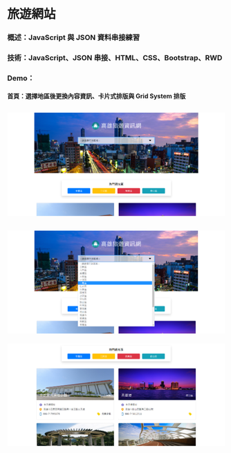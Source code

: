 # 旅遊網站
### 概述：JavaScript 與 JSON 資料串接練習
### 技術：JavaScript、JSON 串接、HTML、CSS、Bootstrap、RWD
### Demo：
#### 首頁：選擇地區後更換內容資訊、卡片式排版與 Grid System 排版
![readme01](https://github.com/IanSu0630/Travel_Web/blob/master/readme_img/readme01.PNG)
---
![readme02](https://github.com/IanSu0630/Travel_Web/blob/master/readme_img/readme02.png)
---
![readme03](https://github.com/IanSu0630/Travel_Web/blob/master/readme_img/readme03.PNG)
